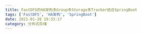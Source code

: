 ```yaml
---
title: FastDFS的HA架构多Group多Storage多Tracker结合SpringBoot
tags: ['FastDFS', 'HA架构', 'SpringBoot']
date: 2021-01-28 19:33:17
category: 分布式存储
---
```

